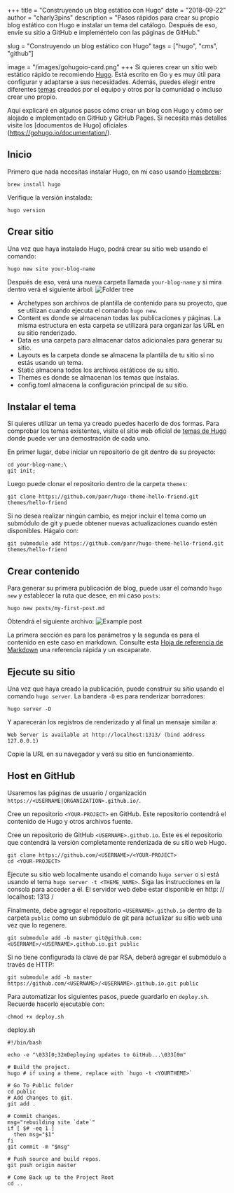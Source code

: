 +++
title = "Construyendo un blog estático con Hugo"
date = "2018-09-22"
author = "charly3pins"
description = "Pasos rápidos para crear su propio blog estático con Hugo e instalar un tema del catálogo. Después de eso, envíe su sitio a GitHub e impleméntelo con las páginas de GitHub."

slug = "Construyendo un blog estático con Hugo"
tags = ["hugo", "cms", "github"]

image = "/images/gohugoio-card.png"
+++
Si quieres crear un sitio web estático rápido te recomiendo [Hugo](https://gohugo.io/). Está escrito en Go y es muy útil para configurar y adaptarse a sus necesidades. Además, puedes elegir entre diferentes [temas](https://themes.gohugo.io/) creados por el equipo y otros por la comunidad o incluso crear uno propio.

Aquí explicaré en algunos pasos cómo crear un blog con Hugo y cómo ser alojado e implementado en GitHub y GitHub Pages. Si necesita más detalles visite los [documentos de Hugo] oficiales (https://gohugo.io/documentation/).

## Inicio
Primero que nada necesitas instalar Hugo, en mi caso usando [Homebrew](https://brew.sh/):
```vim
brew install hugo
```

Verifique la versión instalada:
```vim
hugo version
```

## Crear sitio
Una vez que haya instalado Hugo, podrá crear su sitio web usando el comando:
```vim
hugo new site your-blog-name
```

Después de eso, verá una nueva carpeta llamada `your-blog-name` y si mira dentro verá el siguiente árbol:
![Folder tree](/images/build-hugo-static-blog/folder-tree-your-blog-name.png)

* Archetypes son archivos de plantilla de contenido para su proyecto, que se utilizan cuando ejecuta el comando `hugo new`.
* Content es donde se almacenan todas las publicaciones y páginas. La misma estructura en esta carpeta se utilizará para organizar las URL en su sitio renderizado.
* Data es una carpeta para almacenar datos adicionales para generar su sitio.
* Layouts es la carpeta donde se almacena la plantilla de tu sitio si no estás usando un tema.
* Static almacena todos los archivos estáticos de su sitio.
* Themes es donde se almacenan los temas que instalas.
* config.toml almacena la configuración principal de su sitio.
  
## Instalar el tema
Si quieres utilizar un tema ya creado puedes hacerlo de dos formas. Para comprobar los temas existentes, visite el sitio web oficial de [temas de Hugo](https://github.com/panr/hugo-theme-hello-friend) donde puede ver una demostración de cada uno.

En primer lugar, debe iniciar un repositorio de git dentro de su proyecto:
```vim
cd your-blog-name;\
git init;
```

Luego puede clonar el repositorio dentro de la carpeta `themes`:
```vim
git clone https://github.com/panr/hugo-theme-hello-friend.git themes/hello-friend
```

Si no desea realizar ningún cambio, es mejor incluir el tema como un submódulo de git y puede obtener nuevas actualizaciones cuando estén disponibles. Hágalo con:
```vim
git submodule add https://github.com/panr/hugo-theme-hello-friend.git themes/hello-friend
```

## Crear contenido
Para generar su primera publicación de blog, puede usar el comando `hugo new` y establecer la ruta que desee, en mi caso `posts`:
```vim
hugo new posts/my-first-post.md
```
Obtendrá el siguiente archivo:
![Example post](/images/build-hugo-static-blog/example-post.png)

La primera sección es para los parámetros y la segunda es para el contenido en este caso en markdown. Consulte esta [Hoja de referencia de Markdown](https://github.com/adam-p/markdown-here/wiki/Markdown-Cheatsheet) una referencia rápida y un escaparate.

## Ejecute su sitio
Una vez que haya creado la publicación, puede construir su sitio usando el comando `hugo server`. La bandera `-D` es para renderizar borradores:
```vim
hugo server -D
```
Y aparecerán los registros de renderizado y al final un mensaje similar a:
```vim
Web Server is available at http://localhost:1313/ (bind address 127.0.0.1)
```
Copie la URL en su navegador y verá su sitio en funcionamiento.

## Host en GitHub
Usaremos las páginas de usuario / organización `https://<USERNAME|ORGANIZATION>.github.io/`.

Cree un repositorio `<YOUR-PROJECT>` en GitHub. Este repositorio contendrá el contenido de Hugo y otros archivos fuente.

Cree un repositorio de GitHub `<USERNAME>.github.io`. Este es el repositorio que contendrá la versión completamente renderizada de su sitio web Hugo.

```vim
git clone https://github.com/<USERNAME>/<YOUR-PROJECT>
cd <YOUR-PROJECT>
```

Ejecute su sitio web localmente usando el comando `hugo server` o si está usando el tema `hugo server -t <THEME_NAME>`. Siga las instrucciones en la consola para acceder a él. El servidor web debe estar disponible en http: // localhost: 1313 /

Finalmente, debe agregar el repositorio `<USERNAME>.github.io` dentro de la carpeta `public` como un submódulo de git para actualizar su sitio web una vez que lo regenere.

```vim
git submodule add -b master git@github.com:<USERNAME>/<USERNAME>.github.io.git public
```

Si no tiene configurada la clave de par RSA, deberá agregar el submódulo a través de HTTP:

```vim
git submodule add -b master https://github.com/<USERNAME>/<USERNAME>.github.io.git public
```

Para automatizar los siguientes pasos, puede guardarlo en `deploy.sh`. Recuerde hacerlo ejecutable con:
```vim
chmod +x deploy.sh
```

deploy.sh
```shell
#!/bin/bash

echo -e "\033[0;32mDeploying updates to GitHub...\033[0m"

# Build the project.
hugo # if using a theme, replace with `hugo -t <YOURTHEME>`

# Go To Public folder
cd public
# Add changes to git.
git add .

# Commit changes.
msg="rebuilding site `date`"
if [ $# -eq 1 ]
  then msg="$1"
fi
git commit -m "$msg"

# Push source and build repos.
git push origin master

# Come Back up to the Project Root
cd ..
```